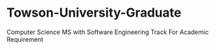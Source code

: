 # Towson-University-Graduate
Computer Science MS with Software Engineering Track For Academic Requirement 
